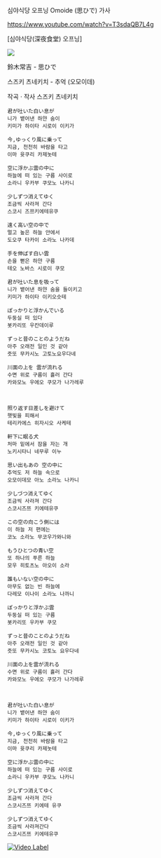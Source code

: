 심야식당 오프닝 Omoide (思ひで) 가사

https://www.youtube.com/watch?v=T3sdaQB7L4g

[심야식당(深夜食堂) 오프닝]

<img src="https://blog.kakaocdn.net/dn/bmcrj1/btr7pT7gD7h/08TOvqkPr8roTiRqULtV2K/img.jpg" >

鈴木常吉 - 思ひで

스즈키 츠네키치 - 추억 (오모이데)

작곡 · 작사 스즈키 츠네키치 


    君が吐いた白い息が 
    니가 뱉어낸 하얀 숨이 
    키미가 하이타 시로이 이키가 

    今,ゆっくり風に乗って
    지금, 천천히 바람을 타고
    이마 윳쿠리 카제놋테

    空に浮かぶ雲の中に
    하늘에 떠 있는 구름 사이로 
    소라니 우카부 쿠모노 나카니 

    少しずつ消えてゆく
    조금씩 사라져 간다
    스코시 즈쯔키에테유쿠

    遠く高い空の中で
    멀고 높은 하늘 안에서 
    도오쿠 타카이 소라노 나카데 

    手を伸ばす白い雲
    손을 뻗은 하얀 구름
    테오 노바스 시로이 쿠모

    君が吐いた息を吸って
    니가 뱉어낸 하얀 숨을 들이키고
    키미가 하이타 이키오슷테 

    ぽっかりと浮かんでいる
    두둥실 떠 있다
    봇카리또 우칸데이루

    ずっと昔のことのようだね
    아주 오래전 일인 것 같아
    즛또 무카시노 고토노요우다네

    川面の上を 雲が流れる
    수면 위로 구름이 흘러 간다
    카와모노 우에오 쿠모가 나가레루



    照り返す日差しを避けて
    햇빛을 피해서 
    테리카에스 히자시오 사케테

    軒下に眠る犬
    처마 밑에서 잠을 자는 개
    노키시타니 네무루 이누

    思い出もあの 空の中に 
    추억도 저 하늘 속으로 
    오모이데모 아노 소라노 나카니 

    少しづつ消えてゆく
    조금씩 사라져 간다
    스코시즈쯔 키에테유쿠

    この空の向こう側には 
    이 하늘 저 편에는 
    코노 소라노 무코우가와니와 

    もうひとつの青い空
    또 하나의 푸른 하늘
    모우 히토츠노 아오이 소라

    誰もいない空の中に 
    아무도 없는 빈 하늘에 
    다레모 이나이 소라노 나까니 

    ぽっかりと浮かぶ雲
    두둥실 떠 있는 구름
    봇카리또 우카부 쿠모

    ずっと昔のことのようだね
    아주 오래전 일인 것 같아
    즛또 무카시노 코토노 요우다네

    川面の上を雲が流れる
    수면 위로 구름이 흘러 간다
    카와모노 우에오 쿠모가 나가레루



    君が吐いた白い息が 
    니가 뱉어낸 하얀 숨이 
    키미가 하이타 시로이 이키가 

    今,ゆっくり風に乗って
    지금, 천천히 바람을 타고
    이마 윳쿠리 카제놋테

    空に浮かぶ雲の中に
    하늘에 떠 있는 구름 사이로 
    소라니 우카부 쿠모노 나카니 

    少しずつ消えてゆく
    조금씩 사라져 간다
    스코시즈쯔 키에테 유쿠

    少しずつ消えてゆく
    조금씩 사라져간다
    스코시즈쯔 키에테유쿠
     
    
 [![Video Label](https://scrap.kakaocdn.net/dn/br1UWa/hyR7GAWpDi/op7FBf40LyLrSutBVTYFV0/img.jpg)](https://www.youtube.com/watch?v=T3sdaQB7L4g)
 
